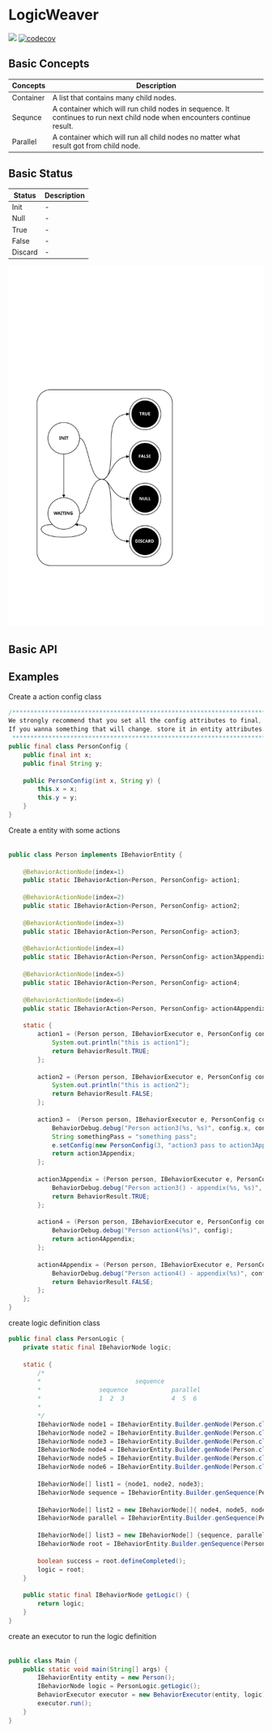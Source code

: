 # LogicWeaver
[![](https://travis-ci.org/thegenius/LogicWeaver.svg?branch=master)](https://travis-ci.org/thegenius/LogicWeaver)
[![codecov](https://codecov.io/gh/thegenius/LogicWeaver/branch/master/graph/badge.svg)](https://codecov.io/gh/thegenius/LogicWeaver)


## Basic Concepts
|Concepts|Description|
|---------|-----------|
|Container| A list that contains many child nodes.|
|Sequnce  | A container which will run child nodes in sequence. It continues to run next child node when encounters continue result.|
|Parallel | A container which will run all child nodes no matter what result got from child node.|

## Basic Status
|Status|Description|
|------|-----------|
|Init   |-|
|Null   |-|
|True   |-|
|False  |-|
|Discard|-|
![](https://raw.githubusercontent.com/thegenius/LogicWeaver/master/doc/status.svg)

## Basic API

## Examples
Create a action config class
```java
/*****************************************************************************************
We strongly recommend that you set all the config attributes to final, and never change it.
If you wanna something that will change, store it in entity attributes.
 *****************************************************************************************/
public final class PersonConfig {
    public final int x;
    public final String y;

    public PersonConfig(int x, String y) {
        this.x = x;
        this.y = y;
    }
}
```

Create a entity with some actions
```java

public class Person implements IBehaviorEntity {

    @BehaviorActionNode(index=1)
    public static IBehaviorAction<Person, PersonConfig> action1;

    @BehaviorActionNode(index=2)
    public static IBehaviorAction<Person, PersonConfig> action2;

    @BehaviorActionNode(index=3)
    public static IBehaviorAction<Person, PersonConfig> action3;

    @BehaviorActionNode(index=4)
    public static IBehaviorAction<Person, PersonConfig> action3Appendix;

    @BehaviorActionNode(index=5)
    public static IBehaviorAction<Person, PersonConfig> action4;

    @BehaviorActionNode(index=6)
    public static IBehaviorAction<Person, PersonConfig> action4Appendix;

    static {
        action1 = (Person person, IBehaviorExecutor e, PersonConfig config)->{
            System.out.println("this is action1");
            return BehaviorResult.TRUE;
        };

        action2 = (Person person, IBehaviorExecutor e, PersonConfig config)->{
            System.out.println("this is action2");
            return BehaviorResult.FALSE;
        };

        action3 =  (Person person, IBehaviorExecutor e, PersonConfig config)->{
            BehaviorDebug.debug("Person action3(%s, %s)", config.x, config.y);
            String somethingPass = "something pass";
            e.setConfig(new PersonConfig(3, "action3 pass to action3Appendix"));
            return action3Appendix;
        };

        action3Appendix = (Person person, IBehaviorExecutor e, PersonConfig config) -> {
            BehaviorDebug.debug("Person action3() - appendix(%s, %s)", config.x, config.y);
            return BehaviorResult.TRUE;
        };

        action4 = (Person person, IBehaviorExecutor e, PersonConfig config)->{
            BehaviorDebug.debug("Person action4(%s)", config);
            return action4Appendix;
        };

        action4Appendix = (Person person, IBehaviorExecutor e, PersonConfig config)->{
            BehaviorDebug.debug("Person action4() - appendix(%s)", config);
            return BehaviorResult.FALSE;
        };
    };
}
```

create logic definition class
```java
public final class PersonLogic {
    private static final IBehaviorNode logic;

    static {
        /*
        *                          sequence
        *                sequence            parallel
        *                1  2  3             4  5  6
        *
        */
        IBehaviorNode node1 = IBehaviorEntity.Builder.genNode(Person.class, Person.action1, new PersonConfig(1, "config1"));
        IBehaviorNode node2 = IBehaviorEntity.Builder.genNode(Person.class, Person.action2, new PersonConfig(2, "config2"));
        IBehaviorNode node3 = IBehaviorEntity.Builder.genNode(Person.class, Person.action3, new PersonConfig(3, "config3"));
        IBehaviorNode node4 = IBehaviorEntity.Builder.genNode(Person.class, Person.action3Appendix, new PersonConfig(4, "config4"));
        IBehaviorNode node5 = IBehaviorEntity.Builder.genNode(Person.class, Person.action4, new PersonConfig(5, "config5"));
        IBehaviorNode node6 = IBehaviorEntity.Builder.genNode(Person.class, Person.action4Appendix, new PersonConfig(6, "config6"));

        IBehaviorNode[] list1 = {node1, node2, node3};
        IBehaviorNode sequence = IBehaviorEntity.Builder.genSequence(Person.class, list1, IBehaviorNode.RESULT.TRUE.value);

        IBehaviorNode[] list2 = new IBehaviorNode[]{ node4, node5, node6};
        IBehaviorNode parallel = IBehaviorEntity.Builder.genSequence(Person.class, list2, 0);

        IBehaviorNode[] list3 = new IBehaviorNode[] {sequence, parallel};
        IBehaviorNode root = IBehaviorEntity.Builder.genSequence(Person.class, list3, IBehaviorNode.RESULT.FALSE.value);

        boolean success = root.defineCompleted();
        logic = root;
    }

    public static final IBehaviorNode getLogic() {
        return logic;
    }
}
```

create an executor to run the logic definition
```java

public class Main {
    public static void main(String[] args) {
        IBehaviorEntity entity = new Person();
        IBehaviorNode logic = PersonLogic.getLogic();
        BehaviorExecutor executor = new BehaviorExecutor(entity, logic);
        executor.run();
    }
}
```
